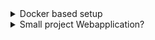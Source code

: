 <details>
<summary>Docker based setup</summary>
<br>

  <img width="561" alt="image" src="https://user-images.githubusercontent.com/75510135/163583431-808fa032-fe9c-4a90-a643-fd7383785850.png">

  - install ansible on ubuntu
  ```
    $ sudo apt update
    $ sudo apt install software-properties-common
    $ sudo add-apt-repository --yes --update ppa:ansible/ansible
    $ sudo apt install ansible
  ```
  - create ssh enabled docker image => dockerfile
  ```
  FROM ubuntu:16.04
  RUN apt-get update && apt-get install -y openssh-server
  RUN mkdir /var/run/sshd
  RUN echo 'root:Passw0rd' | chpasswd
  RUN sed -i 's/PermitRootLogin prohibit-password/PermitRootLogin yes/' /etc/ssh/sshd_config
  RUN sed 's@session\s*required\s*pam_loginuid.so@session optional pam_loginuid.so@g' -i /etc/pam.d/sshd
  ENV NOTVISIBLE "in users profile"
  RUN echo "export VISIBLE=now" >> /etc/profile
  EXPOSE 22
  CMD ["/usr/sbin/sshd", "-D"]
  ```
  
  - run 3 times to create 3 containers 
  
    > docker run -it -d mmumshad/ubuntu-ssh-enabled
  
  - fetch ipaddress of each container
  
   > docker inspect 7f | grep IPAddress
  
  - create inventory file
  ```
    cat > inventory.txt
    target1 ansible_host=172.17.0.2 ansible_ssh_pass=Passw0rd
    target2 ansible_host=172.17.0.3 ansible_ssh_pass=Passw0rd
    target3 ansible_host=172.17.0.4 ansible_ssh_pass=Passw0rd
  ```
  - test
  ```
    ansible target1 -m ping -i inventory.txt
    target1 | SUCCESS => {
        "ansible_facts": {
            "discovered_interpreter_python": "/usr/bin/python3"
        },
        "changed": false,
        "ping": "pong"
    }
  ```
</details>

<details>
<summary>Small project Webapplication?</summary>
<br>

  <img width="971" alt="image" src="https://user-images.githubusercontent.com/75510135/163585058-775caabc-9538-42ed-953d-d68f628b45b0.png">

  - manual deployment https://github.com/rupeshpanwar/simple-webapp
</details>





